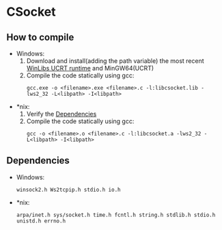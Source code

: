 # CSocket

## How to compile
* Windows:
    1) Download and install(adding the path variable) the most recent [WinLibs UCRT runtime](https://winlibs.com) and MinGW64(UCRT)
    2) Compile the code statically using gcc: 
	    ```
	    gcc.exe -o <filename>.exe <filename>.c -l:libcsocket.lib -lws2_32 -L<libpath> -I<libpath>
	    ```
* *nix:
    1) Verify the [Dependencies](#dependencies)
	2) Compile the code statically using gcc:
	    ```
	    gcc -o <filename>.o <filename>.c -l:libcsocket.a -lws2_32 -L<libpath> -I<libpath>
	    ```

## Dependencies
* Windows:
    ```
	winsock2.h Ws2tcpip.h stdio.h io.h
	```
* *nix:
	```
    arpa/inet.h sys/socket.h time.h fcntl.h string.h stdlib.h stdio.h unistd.h errno.h
	```